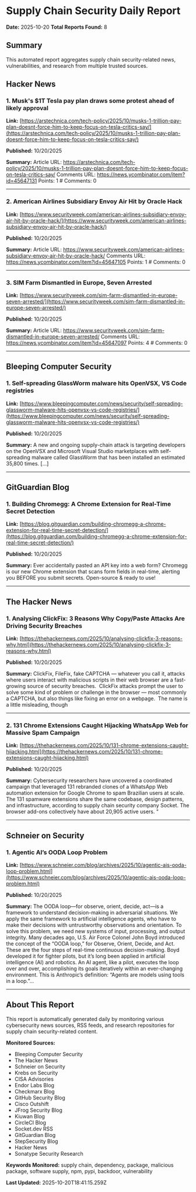# Supply Chain Security Daily Report
**Date:** 2025-10-20
**Total Reports Found:** 8

## Summary

This automated report aggregates supply chain security-related news, vulnerabilities, and research from multiple trusted sources.

## Hacker News

### 1. Musk's $1T Tesla pay plan draws some protest ahead of likely approval

**Link:** [https://arstechnica.com/tech-policy/2025/10/musks-1-trillion-pay-plan-doesnt-force-him-to-keep-focus-on-tesla-critics-say/](https://arstechnica.com/tech-policy/2025/10/musks-1-trillion-pay-plan-doesnt-force-him-to-keep-focus-on-tesla-critics-say/)

**Published:** 10/20/2025

**Summary:** Article URL: https://arstechnica.com/tech-policy/2025/10/musks-1-trillion-pay-plan-doesnt-force-him-to-keep-focus-on-tesla-critics-say/ Comments URL: https://news.ycombinator.com/item?id=45647131 Points: 1 # Comments: 0

---

### 2. American Airlines Subsidiary Envoy Air Hit by Oracle Hack

**Link:** [https://www.securityweek.com/american-airlines-subsidiary-envoy-air-hit-by-oracle-hack/](https://www.securityweek.com/american-airlines-subsidiary-envoy-air-hit-by-oracle-hack/)

**Published:** 10/20/2025

**Summary:** Article URL: https://www.securityweek.com/american-airlines-subsidiary-envoy-air-hit-by-oracle-hack/ Comments URL: https://news.ycombinator.com/item?id=45647105 Points: 1 # Comments: 0

---

### 3. SIM Farm Dismantled in Europe, Seven Arrested

**Link:** [https://www.securityweek.com/sim-farm-dismantled-in-europe-seven-arrested/](https://www.securityweek.com/sim-farm-dismantled-in-europe-seven-arrested/)

**Published:** 10/20/2025

**Summary:** Article URL: https://www.securityweek.com/sim-farm-dismantled-in-europe-seven-arrested/ Comments URL: https://news.ycombinator.com/item?id=45647097 Points: 4 # Comments: 0

---

## Bleeping Computer Security

### 1. Self-spreading GlassWorm malware hits OpenVSX,  VS Code registries

**Link:** [https://www.bleepingcomputer.com/news/security/self-spreading-glassworm-malware-hits-openvsx-vs-code-registries/](https://www.bleepingcomputer.com/news/security/self-spreading-glassworm-malware-hits-openvsx-vs-code-registries/)

**Published:** 10/20/2025

**Summary:** A new and ongoing supply-chain attack is targeting developers on the OpenVSX and Microsoft Visual Studio marketplaces with self-spreading malware called GlassWorm that has been installed an estimated 35,800 times. [...]

---

## GitGuardian Blog

### 1. Building Chromegg: A Chrome Extension for Real-Time Secret Detection

**Link:** [https://blog.gitguardian.com/building-chromegg-a-chrome-extension-for-real-time-secret-detection/](https://blog.gitguardian.com/building-chromegg-a-chrome-extension-for-real-time-secret-detection/)

**Published:** 10/20/2025

**Summary:** Ever accidentally pasted an API key into a web form? Chromegg is our new Chrome extension that scans form fields in real-time, alerting you BEFORE you submit secrets. Open-source & ready to use!

---

## The Hacker News

### 1. Analysing ClickFix: 3 Reasons Why Copy/Paste Attacks Are Driving Security Breaches

**Link:** [https://thehackernews.com/2025/10/analysing-clickfix-3-reasons-why.html](https://thehackernews.com/2025/10/analysing-clickfix-3-reasons-why.html)

**Published:** 10/20/2025

**Summary:** ClickFix, FileFix, fake CAPTCHA — whatever you call it, attacks where users interact with malicious scripts in their web browser are a fast-growing source of security breaches.  ClickFix attacks prompt the user to solve some kind of problem or challenge in the browser — most commonly a CAPTCHA, but also things like fixing an error on a webpage.  The name is a little misleading, though

---

### 2. 131 Chrome Extensions Caught Hijacking WhatsApp Web for Massive Spam Campaign

**Link:** [https://thehackernews.com/2025/10/131-chrome-extensions-caught-hijacking.html](https://thehackernews.com/2025/10/131-chrome-extensions-caught-hijacking.html)

**Published:** 10/20/2025

**Summary:** Cybersecurity researchers have uncovered a coordinated campaign that leveraged 131 rebranded clones of a WhatsApp Web automation extension for Google Chrome to spam Brazilian users at scale. The 131 spamware extensions share the same codebase, design patterns, and infrastructure, according to supply chain security company Socket. The browser add-ons collectively have about 20,905 active users. "

---

## Schneier on Security

### 1. Agentic AI’s OODA Loop Problem

**Link:** [https://www.schneier.com/blog/archives/2025/10/agentic-ais-ooda-loop-problem.html](https://www.schneier.com/blog/archives/2025/10/agentic-ais-ooda-loop-problem.html)

**Published:** 10/20/2025

**Summary:** The OODA loop—for observe, orient, decide, act—is a framework to understand decision-making in adversarial situations. We apply the same framework to artificial intelligence agents, who have to make their decisions with untrustworthy observations and orientation. To solve this problem, we need new systems of input, processing, and output integrity. Many decades ago, U.S. Air Force Colonel John Boyd introduced the concept of the “OODA loop,” for Observe, Orient, Decide, and Act. These are the four steps of real-time continuous decision-making. Boyd developed it for fighter pilots, but it’s long been applied in artificial intelligence (AI) and robotics. An AI agent, like a pilot, executes the loop over and over, accomplishing its goals iteratively within an ever-changing environment. This is Anthropic’s definition: “Agents are models using tools in a loop.”...

---

## About This Report

This report is automatically generated daily by monitoring various cybersecurity news sources, RSS feeds, and research repositories for supply chain security-related content.

**Monitored Sources:**
- Bleeping Computer Security
- The Hacker News
- Schneier on Security
- Krebs on Security
- CISA Advisories
- Endor Labs Blog
- Checkmarx Blog
- GitHub Security Blog
- Cisco Outshift
- JFrog Security Blog
- Kiuwan Blog
- CircleCI Blog
- Socket.dev RSS
- GitGuardian Blog
- StepSecurity Blog
- Hacker News
- Sonatype Security Research

**Keywords Monitored:** supply chain, dependency, package, malicious package, software supply, npm, pypi, backdoor, vulnerability

**Last Updated:** 2025-10-20T18:41:15.259Z
